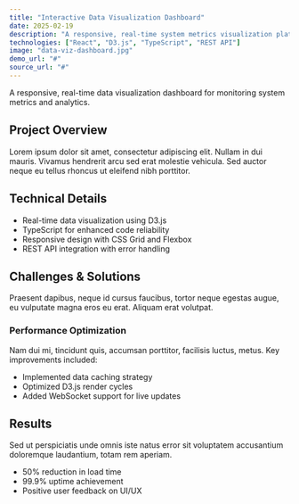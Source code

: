```yaml
---
title: "Interactive Data Visualization Dashboard"
date: 2025-02-19
description: "A responsive, real-time system metrics visualization platform"
technologies: ["React", "D3.js", "TypeScript", "REST API"]
image: "data-viz-dashboard.jpg"
demo_url: "#"
source_url: "#"
---
```


A responsive, real-time data visualization dashboard for monitoring system metrics and analytics.

## Project Overview

Lorem ipsum dolor sit amet, consectetur adipiscing elit. Nullam in dui mauris. Vivamus hendrerit arcu sed erat molestie vehicula. Sed auctor neque eu tellus rhoncus ut eleifend nibh porttitor.

## Technical Details

- Real-time data visualization using D3.js
- TypeScript for enhanced code reliability
- Responsive design with CSS Grid and Flexbox
- REST API integration with error handling

## Challenges & Solutions

Praesent dapibus, neque id cursus faucibus, tortor neque egestas augue, eu vulputate magna eros eu erat. Aliquam erat volutpat.

### Performance Optimization

Nam dui mi, tincidunt quis, accumsan porttitor, facilisis luctus, metus. Key improvements included:

- Implemented data caching strategy
- Optimized D3.js render cycles
- Added WebSocket support for live updates

## Results

Sed ut perspiciatis unde omnis iste natus error sit voluptatem accusantium doloremque laudantium, totam rem aperiam.

- 50% reduction in load time
- 99.9% uptime achievement
- Positive user feedback on UI/UX
